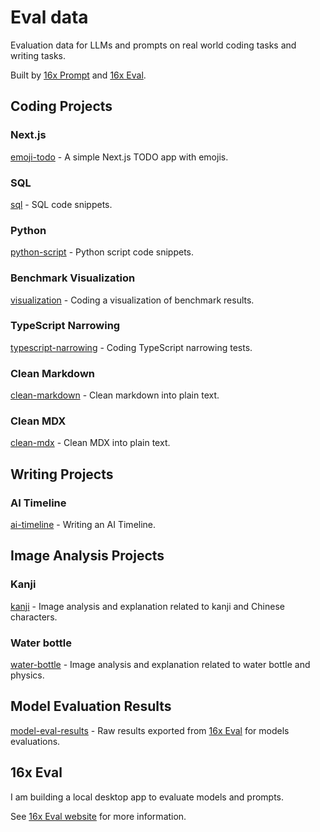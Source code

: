 # Eval data

Evaluation data for LLMs and prompts on real world coding tasks and writing tasks.

Built by [16x Prompt](https://prompt.16x.engineer/) and [16x Eval](https://eval.16x.engineer/). 

## Coding Projects

### Next.js

[emoji-todo](/projects/emoji-todo/) - A simple Next.js TODO app with emojis.

### SQL

[sql](/projects/sql/) - SQL code snippets.

### Python

[python-script](/projects/python-script/) - Python script code snippets.

### Benchmark Visualization

[visualization](/projects/visualization/) - Coding a visualization of benchmark results.

### TypeScript Narrowing

[typescript-narrowing](/projects/typescript-narrowing/) - Coding TypeScript narrowing tests.

### Clean Markdown

[clean-markdown](/projects/clean-markdown/) - Clean markdown into plain text.

### Clean MDX

[clean-mdx](/projects/clean-mdx/) - Clean MDX into plain text.

## Writing Projects

### AI Timeline

[ai-timeline](/projects/ai-timeline/) - Writing an AI Timeline.

## Image Analysis Projects

### Kanji

[kanji](/projects/kanji/) - Image analysis and explanation related to kanji and Chinese characters.

### Water bottle

[water-bottle](/projects/water-bottle/) - Image analysis and explanation related to water bottle and physics.

## Model Evaluation Results

[model-eval-results](/model-eval-results/) - Raw results exported from [16x Eval](https://eval.16x.engineer/) for models evaluations.

## 16x Eval

I am building a local desktop app to evaluate models and prompts.

See [16x Eval website](https://eval.16x.engineer/) for more information.
